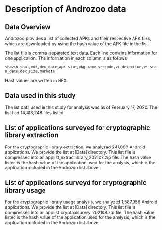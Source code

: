 Description of Androzoo data
====

## Data Overview
Androzoo provides a list of collected APKs and their respective APK files, which are downloaded by using the hash value of the APK file in the list.

The list file is comma-separated text data. Each line contains information for one application. 
The information in each column is as follows

```sha256,sha1,md5,dex_date,apk_size,pkg_name,vercode,vt_detection,vt_scan_date,dex_size,markets```

Hash values are written in HEX.

## Data used in this study
The list data used in this study for analysis was as of February 17, 2020.
The list had 14,413,248 files listed.

## List of applications surveyed for cryptographic library extraction
For the cryptographic library extraction, we analyzed 247,000 Android applications.
We provide the list at [Data] directory.
This list file is compressed into an applist_extractlibrary_202108.zip file.
The hash value listed is the hash value of the application used for the analysis, which is the application included in the Androzoo list above.

## List of applications surveyd for cryptographic library usage
For the cryptographic library usage analysis, we analyzed 1,587,956 Android applications.
We provide the list at [Data] directory.
This list file is compressed into an applist_cryptapisurvey_202108.zip file.
The hash value listed is the hash value of the application used for the analysis, which is the application included in the Androzoo list above.

